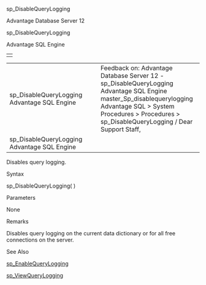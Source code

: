 sp\_DisableQueryLogging




Advantage Database Server 12  

sp\_DisableQueryLogging

Advantage SQL Engine

|  |
| --- |
|  |

|  |  |  |  |  |
| --- | --- | --- | --- | --- |
| sp\_DisableQueryLogging  Advantage SQL Engine |  |  | Feedback on: Advantage Database Server 12 - sp\_DisableQueryLogging Advantage SQL Engine master\_Sp\_disablequerylogging Advantage SQL > System Procedures > Procedures > sp\_DisableQueryLogging / Dear Support Staff, |  |
| sp\_DisableQueryLogging  Advantage SQL Engine |  |  |  |  |

Disables query logging.

Syntax

sp\_DisableQueryLogging( )

Parameters

None

Remarks

Disables query logging on the current data dictionary or for all free connections on the server.

See Also

[sp\_EnableQueryLogging](master_sp_enablequerylogging.htm)

[sp\_ViewQueryLogging](master_sp_viewquerylogging.htm)